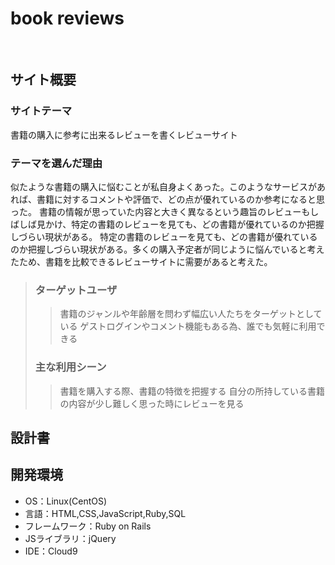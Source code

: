 # book reviews
​
## サイト概要
### サイトテーマ
書籍の購入に参考に出来るレビューを書くレビューサイト
​
### テーマを選んだ理由
似たような書籍の購入に悩むことが私自身よくあった。このようなサービスがあれば、書籍に対するコメントや評価で、どの点が優れているのか参考になると思った。
書籍の情報が思っていた内容と大きく異なるという趣旨のレビューもしばしば見かけ、特定の書籍のレビューを見ても、どの書籍が優れているのか把握しづらい現状がある。
特定の書籍のレビューを見ても、どの書籍が優れているのか把握しづらい現状がある。多くの購入予定者が同じように悩んでいると考えたため、書籍を比較できるレビューサイトに需要があると考えた。

>### ターゲットユーザ
>>書籍のジャンルや年齢層を問わず幅広い人たちをターゲットとしている
>>ゲストログインやコメント機能もある為、誰でも気軽に利用できる
​
>### 主な利用シーン
>>書籍を購入する際、書籍の特徴を把握する
>>自分の所持している書籍の内容が少し難しく思った時にレビューを見る
​
## 設計書

## 開発環境
- OS：Linux(CentOS)
- 言語：HTML,CSS,JavaScript,Ruby,SQL
- フレームワーク：Ruby on Rails
- JSライブラリ：jQuery
- IDE：Cloud9
​
